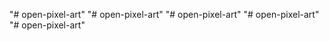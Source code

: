 "# open-pixel-art" 
"# open-pixel-art" 
"# open-pixel-art" 
"# open-pixel-art" 
"# open-pixel-art" 
